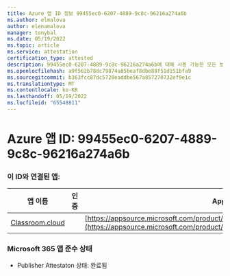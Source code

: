 ```yaml
---
title: Azure 앱 ID 정보 99455ec0-6207-4889-9c8c-96216a274a6b
ms.author: elmalova
author: elenamalova
manager: tonybal
ms.date: 05/19/2022
ms.topic: article
ms.service: attestation
certification_type: attested
description: 99455ec0-6207-4889-9c8c-96216a274a6b에 대해 사용 가능한 모든 보안 및 규정 준수 정보입니다.
ms.openlocfilehash: a9f562b78dc79874a85beaf8dbe88f51d151bfa9
ms.sourcegitcommit: b363fcc87dc5720eaddbe567a857270732ef9e1c
ms.translationtype: MT
ms.contentlocale: ko-KR
ms.lasthandoff: 05/19/2022
ms.locfileid: "65548811"
---
```

# <a name="azure-app-id-99455ec0-6207-4889-9c8c-96216a274a6b"></a>Azure 앱 ID: 99455ec0-6207-4889-9c8c-96216a274a6b


### <a name="apps-associated-with-this-id"></a>이 ID와 연결된 앱:
| **앱 이름** | **인증** | **AppSource에서 보기** |
|--------------|---------------|-----------------------|
| [Classroom.cloud](../forward/netsupportltd1595255396224.classroom_cloud.md) |  | [https://appsource.microsoft.com/product/office/netsupportltd1595255396224.classroom_cloud](https://appsource.microsoft.com/product/office/netsupportltd1595255396224.classroom_cloud) |

### <a name="microsoft-365-app-compliance-status"></a>Microsoft 365 앱 준수 상태
- Publisher Attestaton 상태: 완료됨
